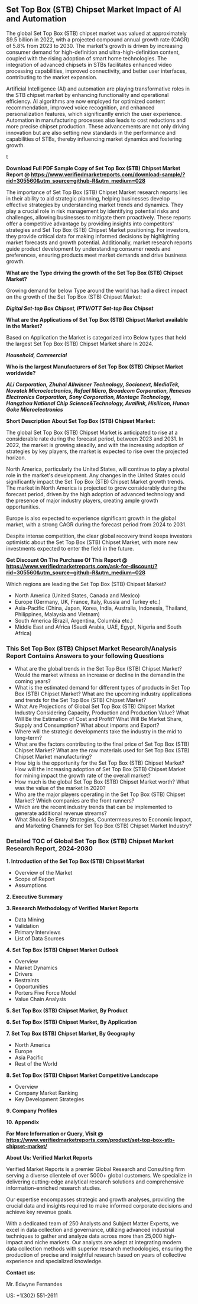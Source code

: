 <h2>Set Top Box (STB) Chipset Market Impact of AI and Automation</h2><p>The global Set Top Box (STB) chipset market was valued at approximately $9.5 billion in 2022, with a projected compound annual growth rate (CAGR) of 5.8% from 2023 to 2030. The market's growth is driven by increasing consumer demand for high-definition and ultra-high-definition content, coupled with the rising adoption of smart home technologies. The integration of advanced chipsets in STBs facilitates enhanced video processing capabilities, improved connectivity, and better user interfaces, contributing to the market expansion.</p><p>Artificial Intelligence (AI) and automation are playing transformative roles in the STB chipset market by enhancing functionality and operational efficiency. AI algorithms are now employed for optimized content recommendation, improved voice recognition, and enhanced personalization features, which significantly enrich the user experience. Automation in manufacturing processes also leads to cost reductions and more precise chipset production. These advancements are not only driving innovation but are also setting new standards in the performance and capabilities of STBs, thereby influencing market dynamics and fostering growth.</p>t</p><p id="" class=""><strong>Download Full PDF Sample Copy of Set Top Box (STB) Chipset Market Report @ <a href="https://www.verifiedmarketreports.com/download-sample/?rid=305560&utm_source=github-R&utm_medium=028" target="_blank">https://www.verifiedmarketreports.com/download-sample/?rid=305560&utm_source=github-R&utm_medium=028</a></strong></p><p>The importance of&nbsp;Set Top Box (STB) Chipset Market research reports lies in their ability to aid strategic planning, helping businesses develop effective strategies by understanding market trends and dynamics. They play a crucial role in risk management by identifying potential risks and challenges, allowing businesses to mitigate them proactively. These reports offer a competitive advantage by providing insights into competitors' strategies and Set Top Box (STB) Chipset Market positioning. For investors, they provide critical data for making informed decisions by highlighting market forecasts and growth potential. Additionally, market research reports guide product development by understanding consumer needs and preferences, ensuring products meet market demands and drive business growth.</p><p><strong>What are the&nbsp;Type driving the growth of the Set Top Box (STB) Chipset Market?</strong></p><p id="" class="">Growing demand for below Type around the world has had a direct impact on the growth of the Set Top Box (STB) Chipset Market:</p><em><strong>Digital Set-top Box Chipset, IPTV/OTT Set-top Box Chipset</strong></em></p><strong>What are the&nbsp;Applications&nbsp;of Set Top Box (STB) Chipset Market available in the Market?</strong></p><p id="" class="">Based on Application the Market is categorized into Below types that held the largest Set Top Box (STB) Chipset Market share In 2024.</p><em><strong>Household, Commercial</strong></em></p><strong>Who is the largest Manufacturers of Set Top Box (STB) Chipset Market worldwide?</strong></p><p><em><strong>ALi Corporation, Zhuhai Allwinner Technology, Socionext, MediaTek, Novatek Microelectronics, Rafael Micro, Broadcom Corporation, Renesas Electronics Corporation, Sony Corporation, Montage Technology, Hangzhou National Chip Science&Technology, Availink, Hisilicon, Hunan Goke Microelectronics</strong></em></p><p id="" class=""><strong>Short Description About Set Top Box (STB) Chipset Market:</strong></p><p>The global Set Top Box (STB) Chipset Market is anticipated to rise at a considerable rate during the forecast period, between 2023 and 2031. In 2022, the market is growing steadily, and with the increasing adoption of strategies by key players, the market is expected to rise over the projected horizon.</p><p>North America, particularly the United States, will continue to play a pivotal role in the market's development. Any changes in the United States could significantly impact the Set Top Box (STB) Chipset Market growth trends. The market in North America is projected to grow considerably during the forecast period, driven by the high adoption of advanced technology and the presence of major industry players, creating ample growth opportunities.</p><p>Europe is also expected to experience significant growth in the global market, with a strong CAGR during the forecast period from 2024 to 2031.</p><p>Despite intense competition, the clear global recovery trend keeps investors optimistic about the Set Top Box (STB) Chipset Market, with more new investments expected to enter the field in the future.</p><p id="" class=""><strong>Get Discount On The Purchase Of This Report @ <a href="https://www.verifiedmarketreports.com/ask-for-discount/?rid=305560&utm_source=github-R&utm_medium=028" target="_blank">https://www.verifiedmarketreports.com/ask-for-discount/?rid=305560&utm_source=github-R&utm_medium=028</a></strong></p>Which regions are leading the Set Top Box (STB) Chipset Market?</p><ul><li>North America (United States, Canada and Mexico)</li><li>Europe (Germany, UK, France, Italy, Russia and Turkey etc.)</li><li>Asia-Pacific (China, Japan, Korea, India, Australia, Indonesia, Thailand, Philippines, Malaysia and Vietnam)</li><li>South America (Brazil, Argentina, Columbia etc.)</li><li>Middle East and Africa (Saudi Arabia, UAE, Egypt, Nigeria and South Africa)</li></ul><h3 id="" class="">This Set Top Box (STB) Chipset Market Research/Analysis Report Contains Answers to your following Questions</h3><ul><li>What are the global trends in the Set Top Box (STB) Chipset Market? Would the market witness an increase or decline in the demand in the coming years?</li><li>What is the estimated demand for different types of products in Set Top Box (STB) Chipset Market? What are the upcoming industry applications and trends for the Set Top Box (STB) Chipset Market?</li><li>What Are Projections of Global Set Top Box (STB) Chipset Market Industry Considering Capacity, Production and Production Value? What Will Be the Estimation of Cost and Profit? What Will Be Market Share, Supply and Consumption? What about imports and Export?</li><li>Where will the strategic developments take the industry in the mid to long-term?</li><li>What are the factors contributing to the final price of Set Top Box (STB) Chipset Market? What are the raw materials used for Set Top Box (STB) Chipset Market manufacturing?</li><li>How big is the opportunity for the Set Top Box (STB) Chipset Market? How will the increasing adoption of Set Top Box (STB) Chipset Market for mining impact the growth rate of the overall market?</li><li>How much is the global Set Top Box (STB) Chipset Market worth? What was the value of the market In 2020?</li><li>Who are the major players operating in the Set Top Box (STB) Chipset Market? Which companies are the front runners?</li><li>Which are the recent industry trends that can be implemented to generate additional revenue streams?</li><li>What Should Be Entry Strategies, Countermeasures to Economic Impact, and Marketing Channels for Set Top Box (STB) Chipset Market Industry?</li></ul><h3 id="" class="">Detailed TOC of Global Set Top Box (STB) Chipset Market Research Report, 2024-2030</h3><p id="" class=""><strong>1. Introduction of the Set Top Box (STB) Chipset Market</strong></p><ul><li>Overview of the Market</li><li>Scope of Report</li><li>Assumptions</li></ul><p id="" class=""><strong>2. Executive Summary</strong></p><p id="" class=""><strong>3. Research Methodology of Verified Market Reports</strong></p><ul><li>Data Mining</li><li>Validation</li><li>Primary Interviews</li><li>List of Data Sources</li></ul><p id="" class=""><strong>4. Set Top Box (STB) Chipset Market Outlook</strong></p><ul><li>Overview</li><li>Market Dynamics</li><li>Drivers</li><li>Restraints</li><li>Opportunities</li><li>Porters Five Force Model</li><li>Value Chain Analysis</li></ul><p id="" class=""><strong>5. Set Top Box (STB) Chipset Market, By Product</strong></p><p id="" class=""><strong>6. Set Top Box (STB) Chipset Market, By Application</strong></p><p id="" class=""><strong>7. Set Top Box (STB) Chipset Market, By Geography</strong></p><ul><li>North America</li><li>Europe</li><li>Asia Pacific</li><li>Rest of the World</li></ul><p id="" class=""><strong>8. Set Top Box (STB) Chipset Market Competitive Landscape</strong></p><ul><li>Overview</li><li>Company Market Ranking</li><li>Key Development Strategies</li></ul><p id="" class=""><strong>9. Company Profiles</strong></p><p id="" class=""><strong>10. Appendix</strong></p><p id="" class=""><strong>For More Information or Query, Visit @ <a href="https://www.verifiedmarketreports.com/product/set-top-box-stb-chipset-market/" target="_blank">https://www.verifiedmarketreports.com/product/set-top-box-stb-chipset-market/</a></strong></p><p id="" class=""><strong>About Us: Verified Market Reports</strong></p><p id="" class="">Verified Market Reports is a premier Global Research and Consulting firm serving a diverse clientele of over 5000+ global customers. We specialize in delivering cutting-edge analytical research solutions and comprehensive information-enriched research studies.</p><p id="" class="">Our expertise encompasses strategic and growth analyses, providing the crucial data and insights required to make informed corporate decisions and achieve key revenue goals.</p><p id="" class="">With a dedicated team of 250 Analysts and Subject Matter Experts, we excel in data collection and governance, utilizing advanced industrial techniques to gather and analyze data across more than 25,000 high-impact and niche markets. Our analysts are adept at integrating modern data collection methods with superior research methodologies, ensuring the production of precise and insightful research based on years of collective experience and specialized knowledge.</p><p id="" class=""><strong>Contact us:</strong></p><p id="" class="">Mr. Edwyne Fernandes</p><p id="" class="">US: +1(302) 551-2611</p>
